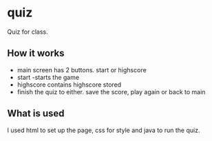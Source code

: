 
# quiz
Quiz for class.
## How it works
* main screen has 2 buttons. start or highscore
* start -starts the game
* highscore contains highscore stored
* finish the quiz to either. save the score, play again or back to main
##  What is used
I used html to set up the page, css for style and java to run the quiz.
